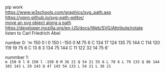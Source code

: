 pip work  
https://www.w3schools.com/graphics/svg_path.asp  
https://yqnn.github.io/svg-path-editor/  
[move an svg object along a path](https://observablehq.com/@lemonnish/move-an-svg-icon-along-a-path)  
https://developer.mozilla.org/en-US/docs/Web/SVG/Attribute/rotate  
listen to Carl Friedrich Abel
  
number 0:
'm 150 0 l 0 150 l -150 0 M 75 6 C 134 17 124 135 75 144 C 114 120 119 19 75 6 C 13 8 3 134 75 144 C 11 122 32 14 75 6'


nummber 1:  
`m 150 0 l 0 150 l -150 0 M 36 21 Q 54 21 55 6 L 78 6 L 79 133 Q 86 144 103 143 L 29 143 Q 47 143 54 133 L 54 21 L 36 21`

